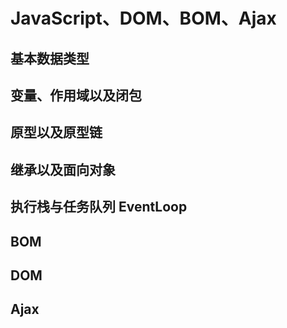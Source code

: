 # JavaScript、DOM、BOM、Ajax

## 基本数据类型

## 变量、作用域以及闭包

## 原型以及原型链

## 继承以及面向对象

## 执行栈与任务队列 EventLoop

## BOM

## DOM

## Ajax
